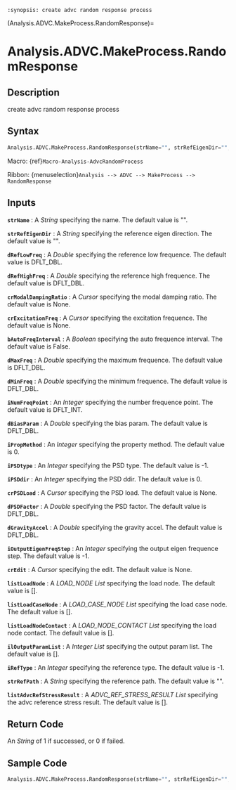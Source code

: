 ```{module} Analysis.ADVC.MakeProcess.RandomResponse()
:synopsis: create advc random response process
```

(Analysis.ADVC.MakeProcess.RandomResponse)=

# Analysis.ADVC.MakeProcess.RandomResponse

## Description

create advc random response process

## Syntax

```python
Analysis.ADVC.MakeProcess.RandomResponse(strName="", strRefEigenDir="", dRefLowFreq=DFLT_DBL, dRefHighFreq=DFLT_DBL, crModalDampingRatio=None, crExcitationFreq=None, bAutoFreqInterval=False, dMaxFreq=DFLT_DBL, dMinFreq=DFLT_DBL, iNumFreqPoint=DFLT_INT, dBiasParam=DFLT_DBL, iPropMethod=0, iPSDtype=-1, iPSDdir=0, crPSDLoad=None, dPSDFactor=DFLT_DBL, dGravityAccel=DFLT_DBL, iOutputEigenFreqStep=-1, crEdit=None, listLoadNode=[], listLoadCaseNode=[], listLoadNodeContact=[], ilOutputParamList=[], iRefType=-1, strRefPath="", listAdvcRefStressResult=[])
```

Macro: {ref}`Macro-Analysis-AdvcRandomProcess`

Ribbon: {menuselection}`Analysis --> ADVC --> MakeProcess --> RandomResponse`

## Inputs

**`strName`**
: A _String_ specifying the name. The default value is "".

**`strRefEigenDir`**
: A _String_ specifying the reference eigen direction. The default value is "".

**`dRefLowFreq`**
: A _Double_ specifying the reference low frequence. The default value is DFLT_DBL.

**`dRefHighFreq`**
: A _Double_ specifying the reference high frequence. The default value is DFLT_DBL.

**`crModalDampingRatio`**
: A _Cursor_ specifying the modal damping ratio. The default value is None.

**`crExcitationFreq`**
: A _Cursor_ specifying the excitation frequence. The default value is None.

**`bAutoFreqInterval`**
: A _Boolean_ specifying the auto frequence interval. The default value is False.

**`dMaxFreq`**
: A _Double_ specifying the maximum frequence. The default value is DFLT_DBL.

**`dMinFreq`**
: A _Double_ specifying the minimum frequence. The default value is DFLT_DBL.

**`iNumFreqPoint`**
: An _Integer_ specifying the number frequence point. The default value is DFLT_INT.

**`dBiasParam`**
: A _Double_ specifying the bias param. The default value is DFLT_DBL.

**`iPropMethod`**
: An _Integer_ specifying the property method. The default value is 0.

**`iPSDtype`**
: An _Integer_ specifying the PSD type. The default value is -1.

**`iPSDdir`**
: An _Integer_ specifying the PSD ddir. The default value is 0.

**`crPSDLoad`**
: A _Cursor_ specifying the PSD load. The default value is None.

**`dPSDFactor`**
: A _Double_ specifying the PSD factor. The default value is DFLT_DBL.

**`dGravityAccel`**
: A _Double_ specifying the gravity accel. The default value is DFLT_DBL.

**`iOutputEigenFreqStep`**
: An _Integer_ specifying the output eigen frequence step. The default value is -1.

**`crEdit`**
: A _Cursor_ specifying the edit. The default value is None.

**`listLoadNode`**
: A _LOAD_NODE List_ specifying the load node. The default value is [].

**`listLoadCaseNode`**
: A _LOAD_CASE_NODE List_ specifying the load case node. The default value is [].

**`listLoadNodeContact`**
: A _LOAD_NODE_CONTACT List_ specifying the load node contact. The default value is [].

**`ilOutputParamList`**
: A _Integer List_ specifying the output param list. The default value is [].

**`iRefType`**
: An _Integer_ specifying the reference type. The default value is -1.

**`strRefPath`**
: A _String_ specifying the reference path. The default value is "".

**`listAdvcRefStressResult`**
: A _ADVC_REF_STRESS_RESULT List_ specifying the advc reference stress result. The default value is [].

## Return Code

An _String_ of 1 if successed, or 0 if failed.

## Sample Code

```python
Analysis.ADVC.MakeProcess.RandomResponse(strName="", strRefEigenDir="", dRefLowFreq=DFLT_DBL, dRefHighFreq=DFLT_DBL, crModalDampingRatio=None, crExcitationFreq=None, bAutoFreqInterval=False, dMaxFreq=DFLT_DBL, dMinFreq=DFLT_DBL, iNumFreqPoint=DFLT_INT, dBiasParam=DFLT_DBL, iPropMethod=0, iPSDtype=-1, iPSDdir=0, crPSDLoad=None, dPSDFactor=DFLT_DBL, dGravityAccel=DFLT_DBL, iOutputEigenFreqStep=-1, crEdit=None, listLoadNode=[], listLoadCaseNode=[], listLoadNodeContact=[], ilOutputParamList=[], iRefType=-1, strRefPath="", listAdvcRefStressResult=[])
```
